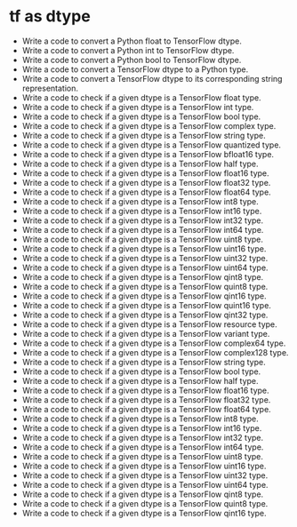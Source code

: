 # tf as dtype

- Write a code to convert a Python float to TensorFlow dtype.
- Write a code to convert a Python int to TensorFlow dtype.
- Write a code to convert a Python bool to TensorFlow dtype.
- Write a code to convert a TensorFlow dtype to a Python type.
- Write a code to convert a TensorFlow dtype to its corresponding string representation.
- Write a code to check if a given dtype is a TensorFlow float type.
- Write a code to check if a given dtype is a TensorFlow int type.
- Write a code to check if a given dtype is a TensorFlow bool type.
- Write a code to check if a given dtype is a TensorFlow complex type.
- Write a code to check if a given dtype is a TensorFlow string type.
- Write a code to check if a given dtype is a TensorFlow quantized type.
- Write a code to check if a given dtype is a TensorFlow bfloat16 type.
- Write a code to check if a given dtype is a TensorFlow half type.
- Write a code to check if a given dtype is a TensorFlow float16 type.
- Write a code to check if a given dtype is a TensorFlow float32 type.
- Write a code to check if a given dtype is a TensorFlow float64 type.
- Write a code to check if a given dtype is a TensorFlow int8 type.
- Write a code to check if a given dtype is a TensorFlow int16 type.
- Write a code to check if a given dtype is a TensorFlow int32 type.
- Write a code to check if a given dtype is a TensorFlow int64 type.
- Write a code to check if a given dtype is a TensorFlow uint8 type.
- Write a code to check if a given dtype is a TensorFlow uint16 type.
- Write a code to check if a given dtype is a TensorFlow uint32 type.
- Write a code to check if a given dtype is a TensorFlow uint64 type.
- Write a code to check if a given dtype is a TensorFlow qint8 type.
- Write a code to check if a given dtype is a TensorFlow quint8 type.
- Write a code to check if a given dtype is a TensorFlow qint16 type.
- Write a code to check if a given dtype is a TensorFlow quint16 type.
- Write a code to check if a given dtype is a TensorFlow qint32 type.
- Write a code to check if a given dtype is a TensorFlow resource type.
- Write a code to check if a given dtype is a TensorFlow variant type.
- Write a code to check if a given dtype is a TensorFlow complex64 type.
- Write a code to check if a given dtype is a TensorFlow complex128 type.
- Write a code to check if a given dtype is a TensorFlow string type.
- Write a code to check if a given dtype is a TensorFlow bool type.
- Write a code to check if a given dtype is a TensorFlow half type.
- Write a code to check if a given dtype is a TensorFlow float16 type.
- Write a code to check if a given dtype is a TensorFlow float32 type.
- Write a code to check if a given dtype is a TensorFlow float64 type.
- Write a code to check if a given dtype is a TensorFlow int8 type.
- Write a code to check if a given dtype is a TensorFlow int16 type.
- Write a code to check if a given dtype is a TensorFlow int32 type.
- Write a code to check if a given dtype is a TensorFlow int64 type.
- Write a code to check if a given dtype is a TensorFlow uint8 type.
- Write a code to check if a given dtype is a TensorFlow uint16 type.
- Write a code to check if a given dtype is a TensorFlow uint32 type.
- Write a code to check if a given dtype is a TensorFlow uint64 type.
- Write a code to check if a given dtype is a TensorFlow qint8 type.
- Write a code to check if a given dtype is a TensorFlow quint8 type.
- Write a code to check if a given dtype is a TensorFlow qint16 type.